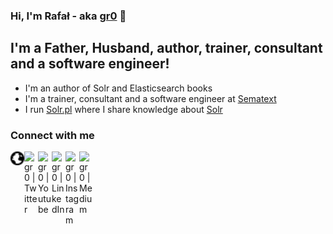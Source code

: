 ### Hi, I'm Rafał - aka [gr0](https://gr0.dev) 👋

## I'm a Father, Husband, author, trainer, consultant and a software engineer!
 - I'm an author of Solr and Elasticsearch books 
 - I'm a trainer, consultant and a software engineer at [Sematext](https://sematext.com)
 - I run [Solr.pl](https://solr.pl) where I share knowledge about [Solr](https://lucene.apache.org/solr/)

### Connect with me
[<img align="left" alt="gr0.dev" width="22" src="https://raw.githubusercontent.com/iconic/open-iconic/master/svg/globe.svg" />](https://gr0.dev)
[<img align="left" alt="gr0 | Twitter" width="22" src="https://cdn.jsdelivr.net/npm/simple-icons@v3/icons/twitter.svg" />](https://twitter.com/kucrafal)
[<img align="left" alt="gr0 | Youtube" width="22" src="https://cdn.jsdelivr.net/npm/simple-icons@v3/icons/youtube.svg" />](https://www.youtube.com/channel/UCuURlJ0C-9viKYJ51VFJ_tQ)
[<img align="left" alt="gr0 | LinkedIn" width="22" src="https://cdn.jsdelivr.net/npm/simple-icons@v3/icons/linkedin.svg" />](https://www.linkedin.com/in/rafalkuc/)
[<img align="left" alt="gr0 | Instagram" width="22" src="https://cdn.jsdelivr.net/npm/simple-icons@v3/icons/instagram.svg" />](https://www.instagram.com/gr00/)
[<img align="left" alt="gr0 | Medium" width="22" src="https://cdn.jsdelivr.net/npm/simple-icons@v3/icons/medium.svg" />](https://medium.com/@rafal.kuc)


<br />